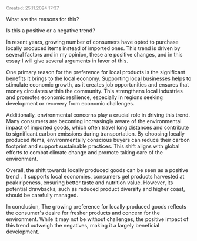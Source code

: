 <span style="font-size:12px; color:#888888;">Created: 25.11.2024 17:37</span>

What are the reasons for this?

Is this a positive or a negative trend?

In resent years, growing number of consumers have opted to purchase locally produced items instead of imported ones. This trend is driven by several factors and in my opinion, these are positive changes, and in this essay I will give several arguments in favor of this.

One primary reason for the preference for local products is the significant benefits it brings to the local economy. Supporting local businesses helps to stimulate economic growth, as it creates job opportunities and ensures that money circulates within the community. This strengthens local industries and promotes economic resilience, especially in regions seeking development or recovery from economic challenges.

Additionally, environmental concerns play a crucial role in driving this trend. Many consumers are becoming increasingly aware of the environmental impact of imported goods, which often travel long distances and contribute to significant carbon emissions during transportation. By choosing locally produced items, environmentally conscious buyers can reduce their carbon footprint and support sustainable practices. This shift aligns with global efforts to combat climate change and promote taking care of the environment.

Overall, the shift towards locally produced goods can be seen as a positive trend . It supports local economies, consumers get products harvested at peak ripeness, ensuring  better taste and nutrition value. However, its potential drawbacks, such as reduced product diversity and higher coast, should be carefully managed.

In conclusion, The growing preference for locally produced goods reflects the consumer's desire for fresher products and concern for the environment. While it may not be without challenges, the positive impact of this trend outweigh the negatives, making it a largely beneficial development.
